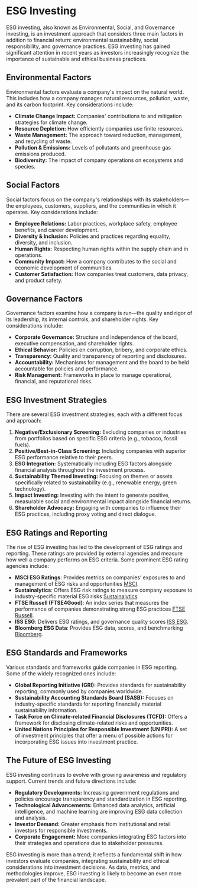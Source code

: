 # ESG Investing

ESG investing, also known as Environmental, Social, and Governance investing, is an investment approach that considers three main factors in addition to financial return: environmental sustainability, social responsibility, and governance practices. ESG investing has gained significant attention in recent years as investors increasingly recognize the importance of sustainable and ethical business practices.

## Environmental Factors

Environmental factors evaluate a company's impact on the natural world. This includes how a company manages natural resources, pollution, waste, and its carbon footprint. Key considerations include:

- **Climate Change Impact:** Companies' contributions to and mitigation strategies for climate change.
- **Resource Depletion:** How efficiently companies use finite resources.
- **Waste Management:** The approach toward reduction, management, and recycling of waste.
- **Pollution & Emissions:** Levels of pollutants and greenhouse gas emissions produced.
- **Biodiversity:** The impact of company operations on ecosystems and species. 

## Social Factors

Social factors focus on the company's relationships with its stakeholders—the employees, customers, suppliers, and the communities in which it operates. Key considerations include:

- **Employee Relations:** Labor practices, workplace safety, employee benefits, and career development.
- **Diversity & Inclusion:** Policies and practices regarding equality, diversity, and inclusion.
- **Human Rights:** Respecting human rights within the supply chain and in operations.
- **Community Impact:** How a company contributes to the social and economic development of communities.
- **Customer Satisfaction:** How companies treat customers, data privacy, and product safety.

## Governance Factors

Governance factors examine how a company is run—the quality and rigor of its leadership, its internal controls, and shareholder rights. Key considerations include:

- **Corporate Governance:** Structure and independence of the board, executive compensation, and shareholder rights.
- **Ethical Behavior:** Policies on corruption, bribery, and corporate ethics.
- **Transparency:** Quality and transparency of reporting and disclosures.
- **Accountability:** Mechanisms for management and the board to be held accountable for policies and performance.
- **Risk Management:** Frameworks in place to manage operational, financial, and reputational risks.

## ESG Investment Strategies

There are several ESG investment strategies, each with a different focus and approach:

1. **Negative/Exclusionary Screening:** Excluding companies or industries from portfolios based on specific ESG criteria (e.g., tobacco, fossil fuels).
2. **Positive/Best-in-Class Screening:** Including companies with superior ESG performance relative to their peers.
3. **ESG Integration:** Systematically including ESG factors alongside financial analysis throughout the investment process.
4. **Sustainability Themed Investing:** Focusing on themes or assets specifically related to sustainability (e.g., renewable energy, green technology).
5. **Impact Investing:** Investing with the intent to generate positive, measurable social and environmental impact alongside financial returns.
6. **Shareholder Advocacy:** Engaging with companies to influence their ESG practices, including proxy voting and direct dialogue.

## ESG Ratings and Reporting

The rise of ESG investing has led to the development of ESG ratings and reporting. These ratings are provided by external agencies and measure how well a company performs on ESG criteria. Some prominent ESG rating agencies include:

- **MSCI ESG Ratings**: Provides metrics on companies’ exposures to and management of ESG risks and opportunities [MSCI](https://www.msci.com/our-solutions/esg-investing).
- **Sustainalytics**: Offers ESG risk ratings to measure company exposure to industry-specific material ESG risks [Sustainalytics](https://www.sustainalytics.com/).
- **FTSE Russell (FTSE4Good)**: An index series that measures the performance of companies demonstrating strong ESG practices [FTSE Russell](https://www.ftserussell.com/).
- **ISS ESG**: Delivers ESG ratings, and governance quality scores [ISS ESG](https://www.issgovernance.com/esg/).
- **Bloomberg ESG Data**: Provides ESG data, scores, and benchmarking [Bloomberg](https://www.bloomberg.com/professional/solution/esg-data/).

## ESG Standards and Frameworks

Various standards and frameworks guide companies in ESG reporting. Some of the widely recognized ones include:

- **Global Reporting Initiative (GRI):** Provides standards for sustainability reporting, commonly used by companies worldwide.
- **Sustainability Accounting Standards Board (SASB):** Focuses on industry-specific standards for reporting financially material sustainability information.
- **Task Force on Climate-related Financial Disclosures (TCFD):** Offers a framework for disclosing climate-related risks and opportunities.
- **United Nations Principles for Responsible Investment (UN PRI):** A set of investment principles that offer a menu of possible actions for incorporating ESG issues into investment practice.

## The Future of ESG Investing

ESG investing continues to evolve with growing awareness and regulatory support. Current trends and future directions include:

- **Regulatory Developments:** Increasing government regulations and policies encourage transparency and standardization in ESG reporting.
- **Technological Advancements:** Enhanced data analytics, artificial intelligence, and machine learning are improving ESG data collection and analysis.
- **Investor Demand:** Greater emphasis from institutional and retail investors for responsible investments.
- **Corporate Engagement:** More companies integrating ESG factors into their strategies and operations due to stakeholder pressures.

ESG investing is more than a trend; it reflects a fundamental shift in how investors evaluate companies, integrating sustainability and ethical considerations into investment decisions. As data, metrics, and methodologies improve, ESG investing is likely to become an even more prevalent part of the financial landscape.